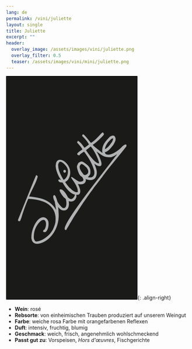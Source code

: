 ```yaml
---
lang: de
permalink: /vini/juliette
layout: single
title: Juliette 
excerpt: ""
header:
  overlay_image: /assets/images/vini/juliette.png
  overlay_filter: 0.5
  teaser: /assets/images/vini/mini/juliette.png
---
```

![Juliette](/assets/images/vini/juliette.png){: .align-right}

- **Wein**: rosé 
- **Rebsorte**: von einheimischen Trauben produziert auf unserem Weingut 
- **Farbe**: weiche rosa Farbe mit orangefarbenen Reflexen
- **Duft**: intensiv, fruchtig, blumig
- **Geschmack**: weich, frisch, angenehmlich wohlschmeckend
- **Passt gut zu**: Vorspeisen, _Hors d'œuvres_, Fischgerichte
